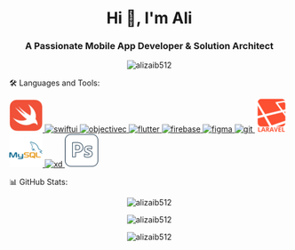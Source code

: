 <h1 align="center">Hi 👋, I'm Ali</h1> <h3 align="center">A Passionate Mobile App Developer & Solution Architect</h3> <p align="center"> <img src="https://komarev.com/ghpvc/?username=alizaib512&label=Profile%20views&color=0e75b6&style=flat" alt="alizaib512" /> </p>
🛠️ Languages and Tools:
<p align="left"> <a href="https://developer.apple.com/swift/" target="_blank" rel="noreferrer"> <img src="https://raw.githubusercontent.com/devicons/devicon/master/icons/swift/swift-original.svg" alt="swift" width="60" height="60"/> </a> <a href="https://developer.apple.com/documentation/swiftui/" target="_blank" rel="noreferrer"> <img src="https://www.swiftbysundell.com/images/discover/swiftui/icon.png" alt="swiftui" width="60" height="60"/> </a> <a href="https://developer.apple.com/library/archive/documentation/Cocoa/Conceptual/ProgrammingWithObjectiveC/Introduction/Introduction.html" target="_blank" rel="noreferrer"> <img src="https://www.vectorlogo.zone/logos/apple_objectivec/apple_objectivec-icon.svg" alt="objectivec" width="60" height="60"/> </a> <a href="https://flutter.dev" target="_blank" rel="noreferrer"> <img src="https://www.vectorlogo.zone/logos/flutterio/flutterio-icon.svg" alt="flutter" width="60" height="60"/> </a> <a href="https://firebase.google.com/" target="_blank" rel="noreferrer"> <img src="https://www.vectorlogo.zone/logos/firebase/firebase-icon.svg" alt="firebase" width="60" height="60"/> </a> <a href="https://www.figma.com/" target="_blank" rel="noreferrer"> <img src="https://www.vectorlogo.zone/logos/figma/figma-icon.svg" alt="figma" width="60" height="60"/> </a> <a href="https://git-scm.com/" target="_blank" rel="noreferrer"> <img src="https://www.vectorlogo.zone/logos/git-scm/git-scm-icon.svg" alt="git" width="60" height="60"/> </a> <a href="https://laravel.com/" target="_blank" rel="noreferrer"> <img src="https://raw.githubusercontent.com/devicons/devicon/master/icons/laravel/laravel-plain-wordmark.svg" alt="laravel" width="60" height="60"/> </a> <a href="https://www.mysql.com/" target="_blank" rel="noreferrer"> <img src="https://raw.githubusercontent.com/devicons/devicon/master/icons/mysql/mysql-original-wordmark.svg" alt="mysql" width="60" height="60"/> </a> <a href="https://www.adobe.com/products/xd.html" target="_blank" rel="noreferrer"> <img src="https://cdn.worldvectorlogo.com/logos/adobe-xd.svg" alt="xd" width="60" height="60"/> </a> <a href="https://www.photoshop.com/en" target="_blank" rel="noreferrer"> <img src="https://raw.githubusercontent.com/devicons/devicon/master/icons/photoshop/photoshop-line.svg" alt="photoshop" width="60" height="60"/> </a> </p>
📊 GitHub Stats:
<p align="center"> <img src="https://github-readme-stats.vercel.app/api/top-langs?username=alizaib512&show_icons=true&locale=en&layout=compact&theme=radical" alt="alizaib512" /> </p> <p align="center"> <img src="https://github-readme-stats.vercel.app/api?username=alizaib512&show_icons=true&locale=en&theme=radical" alt="alizaib512" /> </p> <p align="center"> <img src="https://github-readme-streak-stats.herokuapp.com/?user=alizaib512&theme=radical" alt="alizaib512" /> </p>
